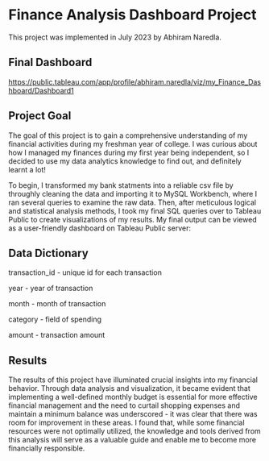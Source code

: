 # Finance Analysis Dashboard Project
This project was implemented in July 2023 by Abhiram Naredla.
## Final Dashboard
https://public.tableau.com/app/profile/abhiram.naredla/viz/my_Finance_Dashboard/Dashboard1

## Project Goal
The goal of this project is to gain a comprehensive understanding of my financial activities during my freshman year of college. I was curious about how I managed my finances during my first year being independent, so I decided to use my data analytics knowledge to find out, and definitely learnt a lot!

To begin, I transformed my bank statments into a reliable csv file by throughly cleaning the data and importing it to MySQL Workbench, where I ran several queries to examine the raw data. Then, after meticulous logical and statistical analysis methods, I took my final SQL queries over to Tableau Public to create visualizations of my results. My final output can be viewed as a user-friendly dashboard on Tableau Public server: 

## Data Dictionary
transaction_id - unique id for each transaction

year - year of transaction

month - month of transaction

category - field of spending

amount - transaction amount

## Results
The results of this project have illuminated crucial insights into my financial behavior. Through data analysis and visualization, it became evident that implementing a well-defined monthly budget is essential for more effective financial management and the need to curtail shopping expenses and maintain a minimum balance was underscored - it was clear that there was room for improvement in these areas. I found that, while some financial resources were not optimally utilized, the knowledge and tools derived from this analysis will serve as a valuable guide and enable me to become more financially responsible.
